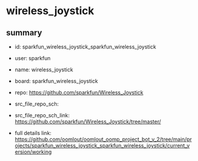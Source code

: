 # wireless_joystick
 
## summary 
* id: sparkfun_wireless_joystick_sparkfun_wireless_joystick
* user: sparkfun
* name: wireless_joystick
* board: sparkfun_wireless_joystick
* repo: https://github.com/sparkfun/Wireless_Joystick



* src_file_repo_sch: 
* src_file_repo_sch_link: https://github.com/sparkfun/Wireless_Joystick/tree/master/
* full details link: https://github.com/oomlout/oomlout_oomp_project_bot_v_2/tree/main/projects/sparkfun_wireless_joystick_sparkfun_wireless_joystick/current_version/working  







